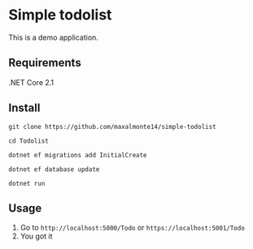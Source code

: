 # Simple todolist

This is a demo application.

## Requirements

.NET Core 2.1

## Install

```
git clone https://github.com/maxalmonte14/simple-todolist
```

```
cd Todolist
```

```
dotnet ef migrations add InitialCreate
```

```
dotnet ef database update
```
```
dotnet run
```

## Usage

1. Go to `http://localhost:5000/Todo` or `https://localhost:5001/Todo`
2. You got it